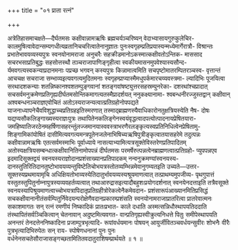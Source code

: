 +++
title = "०१ प्राता रत्नं"

+++

अत्रेतिहासमाचक्षते—दैर्घतमसः कक्षीवान्नामऋषिः ब्रह्मचर्यञ्चरिष्यन् वेदाभ्यासायगुरुकुलेचिर- कालमुषित्वावेदान्सम्यगधीत्यव्रतानिचचरित्वातेनानुज्ञातः पुनःस्वगृहम्प्रतिप्रयास्यन्मध्येमार्गेरात्रौ- विश्रान्तः प्रभातेभावयव्यस्यपुत्रः स्वनयोनामराजा अनुचरैः सहक्रीडमानोऽकस्मात्कक्षीवतोऽन्तिक- माससाद सचरभसाप्रतिबुद्धः सहसोत्तस्थौ तञ्चराजापाणिङ्गृहीत्वा स्वकीयमासनमुपवेश्यास्यसौन्द- र्यमवगत्यस्वकन्याप्रदानमनाः पप्रच्छ भगवन् कस्यपुत्रः किन्नामात्वमिति सचपृष्टोमातरम्पितरञ्चस्व- वृत्तान्तं आचचक्ष सचराजा सम्भाव्यइत्यवगत्यमुदितमनाः स्वगृहम्प्राप्यास्मैमधुपर्कमारचय्यवस्त्रमा- ल्यादिभिः पूजयित्वा सरथादशकन्याः शतन्निष्कानश्वशतम्पुङ्गवानां शतङ्गवांषष्ट्युत्तरसहस्रम्पुनरेका- दशरथांश्चप्रादात् सचसर्वमनुक्रमेणप्रतिगृह्यदीर्घतमसोन्तिकमागत्यतस्मैप्रादर्शयत् ननुकक्ष्यानामा- श्वबन्धनीरज्जुस्तद्वान् कक्षीवान् अश्वबन्धनञ्चराज्ञएवोचितं अतोऽस्यराजन्यत्वात्प्रतिग्रहोनोपपद्यते याजनाध्यापनेचैवविशुद्धाच्चप्रतिग्रहइतिस्मरणात् तस्माद्ब्राह्मणस्यैवाधिकारोनतुक्षत्रियस्येति नैष- दोषः यद्यप्यसौकलिङ्गाख्यस्यराज्ञःपुत्रः तथापितेनकलिङ्गेनस्वयंवृद्धत्वादपत्योत्पादनायप्रेषितयारा- जमहिष्यातिजरठेनमहर्षिणासहरन्तुंलज्जमानयास्ववस्त्राभरणैरलङ्कृत्यस्वप्रतिनिधित्वेनप्रेषितामु- शिङ्गामिकांयोषितं दासीमित्यवगत्यमन्त्रपूतेनजलेनाभिषिच्यऋषिपुत्रीङ्कृत्वातयासहरेमे तदुत्पन्नः कक्षीवान्नामऋषिः एतत्सर्वमस्माभिः पूर्वाध्याये नासत्याभ्यामित्यत्रसूक्तेविस्तरेणप्रतिपादितम् अतोस्यक्षत्रियसम्बन्धात्कक्षीवानितिनामोपपन्नं दीर्घतमसः परमर्षेरुत्पन्नत्वेनब्राह्मणत्वात्प्रतिग्रहो- प्युपपन्नएव इदमादिसूक्तद्वयं स्वनयस्यराज्ञोदानप्रशंसाख्यानप्रतिपादकम् नन्वनुक्रमण्यांस्वनयस्य- दानस्तुतिरितिदानतुष्टोभावयव्यन्तुविष्टेतिचोभयत्रस्तोतव्यम्भिन्नमेवानुगम्यतइति उच्यते—उत्तर- सूक्तस्यप्रथमायामृचि अधिक्षियतोभाव्यस्येतिदातुर्भावयव्यस्यश्रूयमाणत्वात् तत्प्राथम्यमुपजीव्य- पृथगुपात्तं वस्तुतस्तुपितुर्नाम्नापुत्रस्यव्यवहर्तव्यत्वात् तथाआरुद्रासइत्यादौबहुशःप्रयोगदर्शनात् स्वनयेनदत्ताइति तत्रैवसूक्ते स्वनयस्यापिश्रूयमाणत्वाच्चोभयत्रापिदातृप्रतिग्रहीत्रोरेकत्वेनैकमेवदान- प्रशंसारूपंआख्यानमितिप्रसिद्धं सचकक्षीवानानीतंसर्वम्पितुर्निवेदयन्परोक्षेणैवदानप्रकारम्प्रशंसति स्वनयोनामराजाप्रातरित्वा प्रातरेवात्मनः सकाशमागतः सन् रत्नं रमणीयं निष्कादिकं प्रातःप्रभात- काले दधाति अस्मत्सन्निधौस्थापयतिददाति तंस्थापितंसर्वञ्चिकित्वान् चेतनावान् अदुष्टमित्यवगत- वान्प्रतिगृह्यस्वीक्रुत्यनिधत्ते पितुः समीपेस्थापयति अनन्तरं तेनदत्तेननिष्कादिना प्रजाम्पुत्रभृत्यादि- रूपांवर्धयमानः पोषयन् आयुर्जीवितञ्चवर्धयन्सुवीरः शोभनैः वीरैः पुत्रभृत्यादिभिरुपेतः सन् राय- स्पोषेणधनानां पुनः पुनः वर्धनेनसचतेसौराजासङ्गच्छतामितितवदातुराशिषम्प्रार्थयते ॥ १ ॥